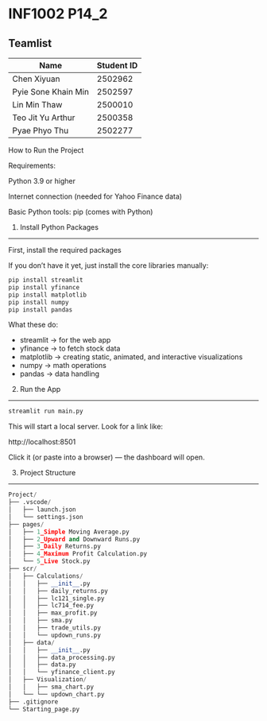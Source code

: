 # INF1002 P14_2
## Teamlist

| **Name**                | **Student ID** |
|--------------------------|----------------|
| Chen Xiyuan             | 2502962        |
| Pyie Sone Khain Min      | 2502597        |
| Lin Min Thaw             | 2500010        |
| Teo Jit Yu Arthur        | 2500358        |
| Pyae Phyo Thu            | 2502277        |

How to Run the Project

Requirements:

Python 3.9 or higher

Internet connection (needed for Yahoo Finance data)

Basic Python tools: pip (comes with Python)

1. Install Python Packages
------------------------------------
First, install the required packages

If you don’t have it yet, just install the core libraries manually:

```python 
pip install streamlit
pip install yfinance
pip install matplotlib
pip install numpy
pip install pandas
```


What these do:
- streamlit → for the web app
- yfinance → to fetch stock data
- matplotlib → creating static, animated, and interactive visualizations
- numpy → math operations
- pandas → data handling


2. Run the App
-------------------------------------
```python
streamlit run main.py
```


This will start a local server.
Look for a link like:

http://localhost:8501

Click it (or paste into a browser) — the dashboard will open. 

3. Project Structure
-------------------------------------
```Python
Project/
├── .vscode/
│   ├── launch.json
│   └── settings.json
├── pages/
│   ├── 1_Simple Moving Average.py
│   ├── 2_Upward and Downward Runs.py      
│   ├── 3_Daily Returns.py    
│   ├── 4_Maximum Profit Calculation.py         
│   └── 5_Live Stock.py     
├── scr/
│   ├── Calculations/
│   │   ├── __init__.py
│   │   ├── daily_returns.py
│   │   ├── lc121_single.py
│   │   ├── lc714_fee.py
│   │   ├── max_profit.py
│   │   ├── sma.py
│   │   ├── trade_utils.py
│   │   └── updown_runs.py
│   ├── data/
│   │   ├── __init__.py
│   │   ├── data_processing.py
│   │   ├── data.py
│   │   └── yfinance_client.py         
│   ├── Visualization/
│   │   ├── sma_chart.py
│   └── └── updown_chart.py
├── .gitignore                     
└── Starting_page.py       
```

